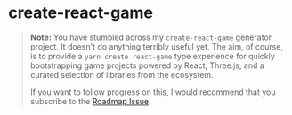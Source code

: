 # create-react-game

> **Note:** You have stumbled across my `create-react-game` generator project. It doesn't do anything terribly useful yet. The aim, of course, is to provide a `yarn create react-game` type experience for quickly bootstrapping game projects powered by React, Three.js, and a curated selection of libraries from the ecosystem.
>
> If you want to follow progress on this, I would recommend that you subscribe to the [Roadmap Issue](https://github.com/hmans/create-react-game/issues/1).
